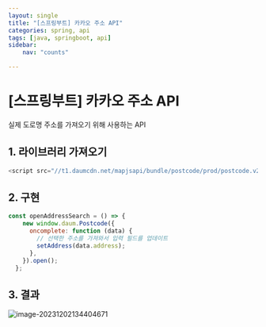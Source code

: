 ```yaml
---
layout: single
title: "[스프링부트] 카카오 주소 API"
categories: spring, api
tags: [java, springboot, api]
sidebar:
    nav: "counts"

---
```




# [스프링부트] 카카오 주소 API

실제 도로명 주소를 가져오기 위해 사용하는 API 

## 1. 라이브러리 가져오기

```js
<script src="//t1.daumcdn.net/mapjsapi/bundle/postcode/prod/postcode.v2.js"></script>
```

## 2. 구현

```js
const openAddressSearch = () => {
    new window.daum.Postcode({
      oncomplete: function (data) {
        // 선택한 주소를 가져와서 입력 필드를 업데이트
        setAddress(data.address);
      },
    }).open();
  };
```

## 3. 결과

![image-20231202134404671]({{site.url}}/images/2023-12-02-API1/image-20231202134404671.png)